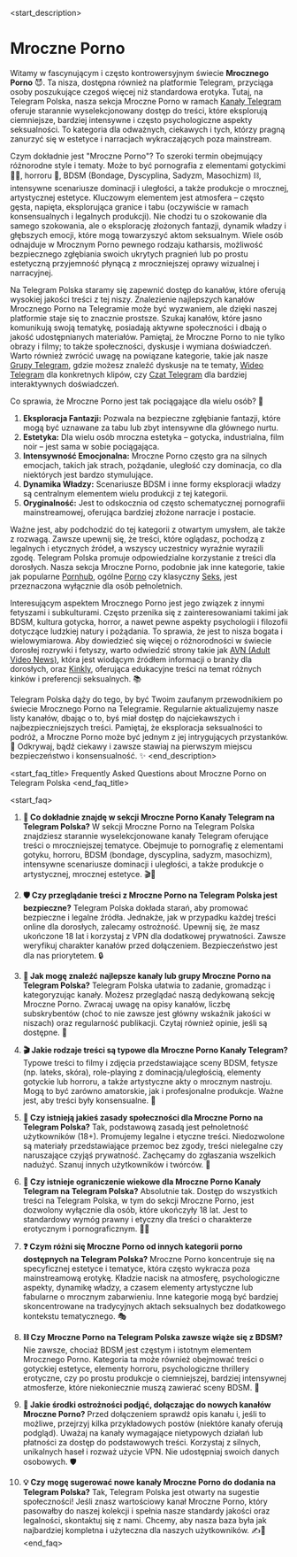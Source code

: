 <start_description>
# Mroczne Porno

Witamy w fascynującym i często kontrowersyjnym świecie **Mrocznego Porno** 😈. Ta nisza, dostępna również na platformie Telegram, przyciąga osoby poszukujące czegoś więcej niż standardowa erotyka. Tutaj, na Telegram Polska, nasza sekcja Mroczne Porno w ramach [Kanały Telegram](/kanaly/) oferuje starannie wyselekcjonowany dostęp do treści, które eksplorują ciemniejsze, bardziej intensywne i często psychologiczne aspekty seksualności. To kategoria dla odważnych, ciekawych i tych, którzy pragną zanurzyć się w estetyce i narracjach wykraczających poza mainstream.

Czym dokładnie jest "Mroczne Porno"? To szeroki termin obejmujący różnorodne style i tematy. Może to być pornografia z elementami gotyckimi 🧛‍♀️, horroru 🔪, BDSM (Bondage, Dyscyplina, Sadyzm, Masochizm) ⛓️, intensywne scenariusze dominacji i uległości, a także produkcje o mrocznej, artystycznej estetyce. Kluczowym elementem jest atmosfera – często gęsta, napięta, eksplorująca granice i tabu (oczywiście w ramach konsensualnych i legalnych produkcji). Nie chodzi tu o szokowanie dla samego szokowania, ale o eksplorację złożonych fantazji, dynamik władzy i głębszych emocji, które mogą towarzyszyć aktom seksualnym. Wiele osób odnajduje w Mrocznym Porno pewnego rodzaju katharsis, możliwość bezpiecznego zgłębiania swoich ukrytych pragnień lub po prostu estetyczną przyjemność płynącą z mroczniejszej oprawy wizualnej i narracyjnej.

Na Telegram Polska staramy się zapewnić dostęp do kanałów, które oferują wysokiej jakości treści z tej niszy. Znalezienie najlepszych kanałów Mrocznego Porno na Telegramie może być wyzwaniem, ale dzięki naszej platformie staje się to znacznie prostsze. Szukaj kanałów, które jasno komunikują swoją tematykę, posiadają aktywne społeczności i dbają o jakość udostępnianych materiałów. Pamiętaj, że Mroczne Porno to nie tylko obrazy i filmy; to także społeczności, dyskusje i wymiana doświadczeń. Warto również zwrócić uwagę na powiązane kategorie, takie jak nasze [Grupy Telegram](/grupy/), gdzie możesz znaleźć dyskusje na te tematy, [Wideo Telegram](/wideo/) dla konkretnych klipów, czy [Czat Telegram](/czat/) dla bardziej interaktywnych doświadczeń.

Co sprawia, że Mroczne Porno jest tak pociągające dla wielu osób? 🤔
1.  **Eksploracja Fantazji:** Pozwala na bezpieczne zgłębianie fantazji, które mogą być uznawane za tabu lub zbyt intensywne dla głównego nurtu.
2.  **Estetyka:** Dla wielu osób mroczna estetyka – gotycka, industrialna, film noir – jest sama w sobie pociągająca.
3.  **Intensywność Emocjonalna:** Mroczne Porno często gra na silnych emocjach, takich jak strach, pożądanie, uległość czy dominacja, co dla niektórych jest bardzo stymulujące.
4.  **Dynamika Władzy:** Scenariusze BDSM i inne formy eksploracji władzy są centralnym elementem wielu produkcji z tej kategorii.
5.  **Oryginalność:** Jest to odskocznia od często schematycznej pornografii mainstreamowej, oferująca bardziej złożone narracje i postacie.

Ważne jest, aby podchodzić do tej kategorii z otwartym umysłem, ale także z rozwagą. Zawsze upewnij się, że treści, które oglądasz, pochodzą z legalnych i etycznych źródeł, a wszyscy uczestnicy wyraźnie wyrazili zgodę. Telegram Polska promuje odpowiedzialne korzystanie z treści dla dorosłych. Nasza sekcja Mroczne Porno, podobnie jak inne kategorie, takie jak popularne [Pornhub](/kanaly/pornhub/), ogólne [Porno](/kanaly/porno/) czy klasyczny [Seks](/kanaly/seks/), jest przeznaczona wyłącznie dla osób pełnoletnich.

Interesującym aspektem Mrocznego Porno jest jego związek z innymi fetyszami i subkulturami. Często przenika się z zainteresowaniami takimi jak BDSM, kultura gotycka, horror, a nawet pewne aspekty psychologii i filozofii dotyczące ludzkiej natury i pożądania. To sprawia, że jest to nisza bogata i wielowymiarowa. Aby dowiedzieć się więcej o różnorodności w świecie dorosłej rozrywki i fetyszy, warto odwiedzić strony takie jak [AVN (Adult Video News)](https://avn.com), która jest wiodącym źródłem informacji o branży dla dorosłych, oraz [Kinkly](https://www.kinkly.com/), oferująca edukacyjne treści na temat różnych kinków i preferencji seksualnych. 📚

Telegram Polska dąży do tego, by być Twoim zaufanym przewodnikiem po świecie Mrocznego Porno na Telegramie. Regularnie aktualizujemy nasze listy kanałów, dbając o to, byś miał dostęp do najciekawszych i najbezpieczniejszych treści. Pamiętaj, że eksploracja seksualności to podróż, a Mroczne Porno może być jednym z jej intrygujących przystanków. 🚀 Odkrywaj, bądź ciekawy i zawsze stawiaj na pierwszym miejscu bezpieczeństwo i konsensualność. ✨
<end_description>

<start_faq_title>
Frequently Asked Questions about Mroczne Porno on Telegram Polska
<end_faq_title>

<start_faq>
1. **🤔 Co dokładnie znajdę w sekcji Mroczne Porno Kanały Telegram na Telegram Polska?**
W sekcji Mroczne Porno na Telegram Polska znajdziesz starannie wyselekcjonowane kanały Telegram oferujące treści o mroczniejszej tematyce. Obejmuje to pornografię z elementami gotyku, horroru, BDSM (bondage, dyscyplina, sadyzm, masochizm), intensywne scenariusze dominacji i uległości, a także produkcje o artystycznej, mrocznej estetyce. 🎬🖤

2. **🛡️ Czy przeglądanie treści z Mroczne Porno na Telegram Polska jest bezpieczne?**
Telegram Polska dokłada starań, aby promować bezpieczne i legalne źródła. Jednakże, jak w przypadku każdej treści online dla dorosłych, zalecamy ostrożność. Upewnij się, że masz ukończone 18 lat i korzystaj z VPN dla dodatkowej prywatności. Zawsze weryfikuj charakter kanałów przed dołączeniem. Bezpieczeństwo jest dla nas priorytetem. 🔒

3. **🔎 Jak mogę znaleźć najlepsze kanały lub grupy Mroczne Porno na Telegram Polska?**
Telegram Polska ułatwia to zadanie, gromadząc i kategoryzując kanały. Możesz przeglądać naszą dedykowaną sekcję Mroczne Porno. Zwracaj uwagę na opisy kanałów, liczbę subskrybentów (choć to nie zawsze jest główny wskaźnik jakości w niszach) oraz regularność publikacji. Czytaj również opinie, jeśli są dostępne. 🌟

4. **🎬 Jakie rodzaje treści są typowe dla Mroczne Porno Kanały Telegram?**
Typowe treści to filmy i zdjęcia przedstawiające sceny BDSM, fetysze (np. lateks, skóra), role-playing z dominacją/uległością, elementy gotyckie lub horroru, a także artystyczne akty o mrocznym nastroju. Mogą to być zarówno amatorskie, jak i profesjonalne produkcje. Ważne jest, aby treści były konsensualne. 🔞

5. **📜 Czy istnieją jakieś zasady społeczności dla Mroczne Porno na Telegram Polska?**
Tak, podstawową zasadą jest pełnoletność użytkowników (18+). Promujemy legalne i etyczne treści. Niedozwolone są materiały przedstawiające przemoc bez zgody, treści nielegalne czy naruszające czyjąś prywatność. Zachęcamy do zgłaszania wszelkich nadużyć. Szanuj innych użytkowników i twórców. 🧐

6. **🔞 Czy istnieje ograniczenie wiekowe dla Mroczne Porno Kanały Telegram na Telegram Polska?**
Absolutnie tak. Dostęp do wszystkich treści na Telegram Polska, w tym do sekcji Mroczne Porno, jest dozwolony wyłącznie dla osób, które ukończyły 18 lat. Jest to standardowy wymóg prawny i etyczny dla treści o charakterze erotycznym i pornograficznym. 🚫👶

7. **❓ Czym różni się Mroczne Porno od innych kategorii porno dostępnych na Telegram Polska?**
Mroczne Porno koncentruje się na specyficznej estetyce i tematyce, która często wykracza poza mainstreamową erotykę. Kładzie nacisk na atmosferę, psychologiczne aspekty, dynamikę władzy, a czasem elementy artystyczne lub fabularne o mrocznym zabarwieniu. Inne kategorie mogą być bardziej skoncentrowane na tradycyjnych aktach seksualnych bez dodatkowego kontekstu tematycznego. 🎭

8. **⛓️ Czy Mroczne Porno na Telegram Polska zawsze wiąże się z BDSM?**
Nie zawsze, chociaż BDSM jest częstym i istotnym elementem Mrocznego Porno. Kategoria ta może również obejmować treści o gotyckiej estetyce, elementy horroru, psychologiczne thrillery erotyczne, czy po prostu produkcje o ciemniejszej, bardziej intensywnej atmosferze, które niekoniecznie muszą zawierać sceny BDSM. 🖤

9. **🚦 Jakie środki ostrożności podjąć, dołączając do nowych kanałów Mroczne Porno?**
Przed dołączeniem sprawdź opis kanału i, jeśli to możliwe, przejrzyj kilka przykładowych postów (niektóre kanały oferują podgląd). Uważaj na kanały wymagające nietypowych działań lub płatności za dostęp do podstawowych treści. Korzystaj z silnych, unikalnych haseł i rozważ użycie VPN. Nie udostępniaj swoich danych osobowych. 🛡️

10. **💡 Czy mogę sugerować nowe kanały Mroczne Porno do dodania na Telegram Polska?**
Tak, Telegram Polska jest otwarty na sugestie społeczności! Jeśli znasz wartościowy kanał Mroczne Porno, który pasowałby do naszej kolekcji i spełnia nasze standardy jakości oraz legalności, skontaktuj się z nami. Chcemy, aby nasza baza była jak najbardziej kompletna i użyteczna dla naszych użytkowników. ✍️📨
<end_faq>